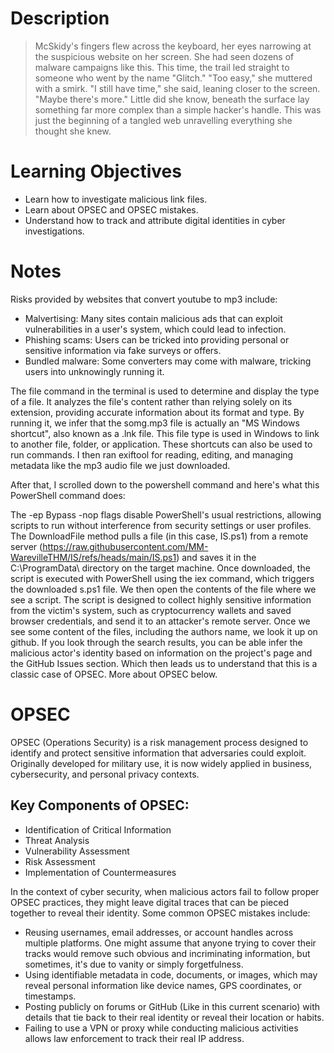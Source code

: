 # Description 
> McSkidy's fingers flew across the keyboard, her eyes narrowing at the suspicious website on her screen. She had seen dozens of malware campaigns like this. This time, the trail led straight to someone who went by the name "Glitch."
 "Too easy," she muttered with a smirk.
 "I still have time," she said, leaning closer to the screen. "Maybe there's more."
 Little did she know, beneath the surface lay something far more complex than a simple hacker's handle. This was just the beginning of a tangled web unravelling everything she thought she knew.

# Learning Objectives
- Learn how to investigate malicious link files.
- Learn about OPSEC and OPSEC mistakes.
- Understand how to track and attribute digital identities in cyber investigations.

# Notes
Risks provided by websites that convert youtube to mp3 include:
- Malvertising: Many sites contain malicious ads that can exploit vulnerabilities in a user's system, which could lead to infection.
- Phishing scams: Users can be tricked into providing personal or sensitive information via fake surveys or offers.
- Bundled malware: Some converters may come with malware, tricking users into unknowingly running it.

The file command in the terminal is used to determine and display the type of a file. It analyzes the file's content rather than relying solely on its extension, providing accurate information about its format and type.
By running it, we infer that the somg.mp3 file is actually an "MS Windows shortcut", also known as a .lnk file. This file type is used in Windows to link to another file, folder, or application. These shortcuts can also be used to run commands.
I then ran exiftool for reading, editing, and managing metadata like the mp3 audio file we just downloaded.

After that, I scrolled down to the powershell command and here's what this PowerShell command does:

The -ep Bypass -nop flags disable PowerShell's usual restrictions, allowing scripts to run without interference from security settings or user profiles.
The DownloadFile method pulls a file (in this case, IS.ps1) from a remote server (https://raw.githubusercontent.com/MM-WarevilleTHM/IS/refs/heads/main/IS.ps1) and saves it in the C:\\ProgramData\\ directory on the target machine.
Once downloaded, the script is executed with PowerShell using the iex command, which triggers the downloaded s.ps1 file.
We then open the contents of the file where we see a script. The script is designed to collect highly sensitive information from the victim's system, such as cryptocurrency wallets and saved browser credentials, and send it to an attacker's remote server.
Once we see some content of the files, including the authors name, we look it up on github. If you look through the search results, you can be able infer the malicious actor's identity based on information on the project's page and the GitHub Issues section. Which then leads us to understand that this is a classic case of OPSEC. More about OPSEC below. 

# OPSEC 
OPSEC (Operations Security) is a risk management process designed to identify and protect sensitive information that adversaries could exploit. Originally developed for military use, it is now widely applied in business, cybersecurity, and personal privacy contexts.

## Key Components of OPSEC:
- Identification of Critical Information
- Threat Analysis
- Vulnerability Assessment
- Risk Assessment
- Implementation of Countermeasures

In the context of cyber security, when malicious actors fail to follow proper OPSEC practices, they might leave digital traces that can be pieced together to reveal their identity. Some common OPSEC mistakes include:
- Reusing usernames, email addresses, or account handles across multiple platforms. One might assume that anyone trying to cover their tracks would remove such obvious and incriminating information, but sometimes, it's due to vanity or simply forgetfulness.
- Using identifiable metadata in code, documents, or images, which may reveal personal information like device names, GPS coordinates, or timestamps.
- Posting publicly on forums or GitHub (Like in this current scenario) with details that tie back to their real identity or reveal their location or habits.
- Failing to use a VPN or proxy while conducting malicious activities allows law enforcement to track their real IP address.



